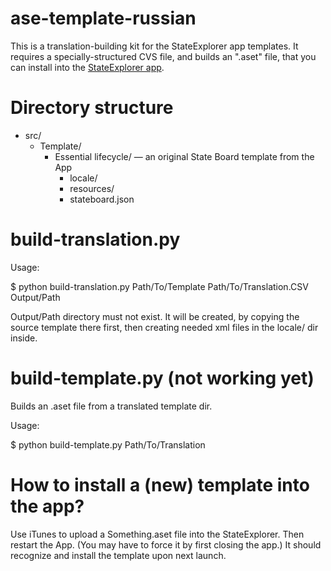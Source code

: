 ase-template-russian
====================

This is a translation-building kit for the StateExplorer app templates. 
It requires a specially-structured CVS file, and builds an ".aset" file,
that you can install into the [StateExplorer app](http://www.ivarjacobson.com/Alpha_State_Explorer_App/).




Directory structure
===================

 - src/
    - Template/
       - Essential lifecycle/ — an original State Board template from the App
          - locale/
          - resources/
          - stateboard.json


build-translation.py
====================


Usage:

  $ python build-translation.py Path/To/Template Path/To/Translation.CSV Output/Path
  
Output/Path directory must not exist. It will be created, by copying the source 
template there first, then creating needed xml files in the locale/ dir inside.



build-template.py (not working yet)
=================

Builds an .aset file from a translated template dir.

Usage:

  $ python build-template.py Path/To/Translation
  
  


How to install a (new) template into the app?
================================

Use iTunes to upload a Something.aset file into the StateExplorer. Then 
restart the App. (You may have to force it by first closing the app.) 
It should recognize and install the template upon next launch.

